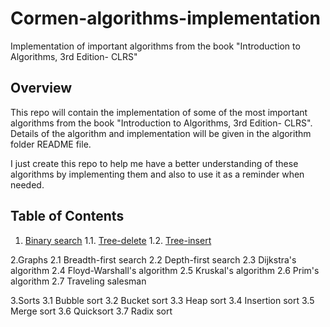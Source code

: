 # Cormen-algorithms-implementation
Implementation of important algorithms from the book  "Introduction to Algorithms, 3rd Edition- CLRS"

## Overview

This repo will contain the implementation of some of the most important algorithms from the book  "Introduction to Algorithms, 3rd Edition- CLRS". Details of the algorithm and implementation will be given in the algorithm folder README file.

I just create this repo to help me have a better understanding of these algorithms by implementing them and also to use it as a reminder when needed.

## Table of Contents
1. [Binary search](/Binary\search)
1.1. [Tree-delete](/Binary\search/Tree-delete)
1.2. [Tree-insert](/Binary\search/Tree-insert)
  
2.Graphs
  2.1 Breadth-first search
  2.2 Depth-first search
  2.3 Dijkstra's algorithm
  2.4 Floyd-Warshall's algorithm
  2.5 Kruskal's algorithm
  2.6 Prim's algorithm
  2.7 Traveling salesman

3.Sorts
  3.1 Bubble sort
  3.2 Bucket sort
  3.3 Heap sort
  3.4 Insertion sort
  3.5 Merge sort
  3.6 Quicksort
  3.7 Radix sort
